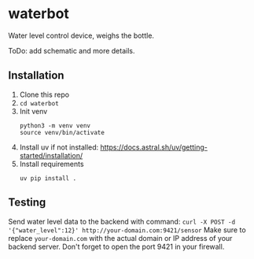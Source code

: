 # waterbot

Water level control device, weighs the bottle.

ToDo: add schematic and more details.

## Installation

1. Clone this repo
2. ``cd waterbot``
3. Init venv
   ```
   python3 -m venv venv
   source venv/bin/activate
   ```
4. Install uv if not installed: https://docs.astral.sh/uv/getting-started/installation/
5. Install requirements
   ```
   uv pip install .
   ``` 


## Testing

Send water level data to the backend with command:
`curl -X POST -d '{"water_level":12}' http://your-domain.com:9421/sensor`
Make sure to replace `your-domain.com` with the actual domain or IP address of your backend server.
Don't forget to open the port 9421 in your firewall.